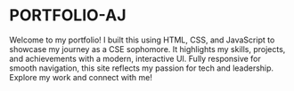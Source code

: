 # PORTFOLIO-AJ
Welcome to my portfolio! I built this using HTML, CSS, and JavaScript to showcase my journey as a CSE sophomore. It highlights my skills, projects, and achievements with a modern, interactive UI. Fully responsive for smooth navigation, this site reflects my passion for tech and leadership. Explore my work and connect with me! 
